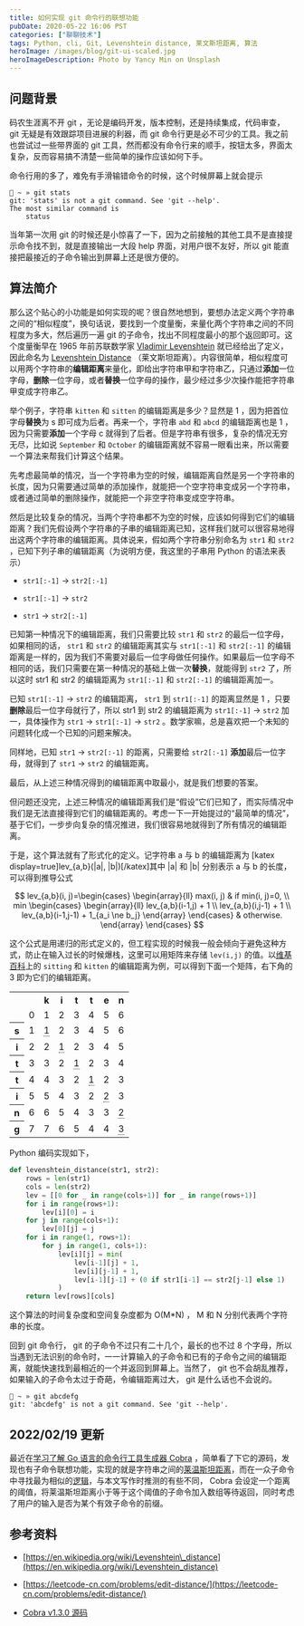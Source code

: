 ```yaml
---
title: 如何实现 git 命令行的联想功能
pubDate: 2020-05-22 16:06 PST
categories: ["聊聊技术"]
tags: Python, cli, Git, Levenshtein distance, 莱文斯坦距离, 算法
heroImage: /images/blog/git-ui-scaled.jpg
heroImageDescription: Photo by Yancy Min on Unsplash
---
```


## 问题背景

码农生涯离不开 git ，无论是编码开发，版本控制，还是持续集成，代码审查， git 无疑是有效跟踪项目进展的利器，而 git 命令行更是必不可少的工具。我之前也尝试过一些带界面的 git 工具，然而都没有命令行来的顺手，按钮太多，界面太复杂，反而容易搞不清楚一些简单的操作应该如何下手。

命令行用的多了，难免有手滑输错命令的时候，这个时候屏幕上就会提示

```shell
🐼 ~ » git stats
git: 'stats' is not a git command. See 'git --help'.
The most similar command is
	status
```

当年第一次用 git 的时候还是小惊喜了一下，因为之前接触的其他工具不是直接提示命令找不到，就是直接输出一大段 help 界面，对用户很不友好，所以 git 能直接把最接近的子命令输出到屏幕上还是很方便的。

## 算法简介

那么这个贴心的小功能是如何实现的呢？很自然地想到，要想办法定义两个字符串之间的“相似程度”，换句话说，要找到一个度量衡，来量化两个字符串之间的不同程度为多大，然后遍历一遍 git 的子命令，找出不同程度最小的那个返回即可。这个度量衡早在 1965 年前苏联数学家 [Vladimir Levenshtein](https://en.wikipedia.org/wiki/Vladimir_Levenshtein) 就已经给出了定义，因此命名为 [Levenshtein Distance](https://en.wikipedia.org/wiki/Levenshtein_distance) （莱文斯坦距离）。内容很简单，相似程度可以用两个字符串的**编辑距离**来量化，即给出字符串甲和字符串乙，只通过**添加**一位字母，**删除**一位字母，或者**替换**一位字母的操作，最少经过多少次操作能把字符串甲变成字符串乙。

举个例子，字符串 `kitten` 和 `sitten` 的编辑距离是多少？显然是 1 ，因为把首位字母**替换**为 s 即可成为后者。再来一个，字符串 `abd` 和 `abcd` 的编辑距离也是 1 ，因为只需要**添加**一个字母 c 就得到了后者。但是字符串有很多，复杂的情况无穷无尽，比如说 `September` 和 `October` 的编辑距离就不容易一眼看出来，所以需要一个算法来帮我们计算这个结果。

先考虑最简单的情况，当一个字符串为空的时候，编辑距离自然是另一个字符串的长度，因为只需要通过简单的添加操作，就能把一个空字符串变成另一个字符串，或者通过简单的删除操作，就能把一个非空字符串变成空字符串。

然后是比较复杂的情况，当两个字符串都不为空的时候，应该如何得到它们的编辑距离？我们先假设两个字符串的子串的编辑距离已知，这样我们就可以很容易地得出这两个字符串的编辑距离。具体说来，假如两个字符串分别命名为 `str1` 和 `str2` ，已知下列子串的编辑距离（为说明方便，我这里的子串用 Python 的语法来表示）

- `str1[:-1]` -> `str2[:-1]`

- `str1[:-1]` -> `str2`

- `str1` -> `str2[:-1]`

已知第一种情况下的编辑距离，我们只需要比较 `str1` 和 `str2` 的最后一位字母，如果相同的话， `str1` 和 `str2` 的编辑距离其实与 `str1[:-1]` 和 `str2[:-1]` 的编辑距离是一样的，因为我们不需要对最后一位字母做任何操作。如果最后一位字母不相同的话，我们只需要在第一种情况的基础上做一次**替换**，就能得到 `str2` 了，所以这时 str1 和 str2 的编辑距离为 `str1[:-1]` 和 `str2[:-1]` 的编辑距离加一。

已知 `str1[:-1]` -> `str2` 的编辑距离， `str1` 到 `str1[:-1]` 的距离显然是 1 ，只要**删除**最后一位字母就行了，所以 str1 到 str2 的编辑距离为 `str1[:-1]` -> `str2` 加一，具体操作为 `str1` -> `str1[:-1]` -> `str2` 。数学家嘛，总是喜欢把一个未知的问题转化成一个已知的问题来解决。

同样地，已知 `str1` -> `str2[:-1]` 的距离，只需要给 `str2[:-1]` **添加**最后一位字母，就得到了 `str1` -> `str2` 的编辑距离。

最后，从上述三种情况得到的编辑距离中取最小，就是我们想要的答案。

但问题还没完，上述三种情况的编辑距离我们是“假设”它们已知了，而实际情况中我们是无法直接得到它们的编辑距离的。考虑一下一开始提过的“最简单的情况”，基于它们，一步步向复杂的情况推进，我们很容易地就得到了所有情况的编辑距离。

于是，这个算法就有了形式化的定义。记字符串 a 与 b 的编辑距离为 \[katex display=true\]lev\_{a,b}(|a|, |b|)\[/katex\]其中 |a| 和 |b| 分别表示 a 与 b 的长度，可以得到推导公式

$$
lev_{a,b}(i, j)=\begin{cases}
    \begin{array}{ll}
        max(i, j) & if min(i, j)=0, \\
        min
        \begin{cases}
            \begin{array}{ll}
                lev_{a,b}(i-1,j) + 1 \\
                lev_{a,b}(i,j-1) + 1 \\
                lev_{a,b}(i-1,j-1) + 1_{a_i \ne b_j}
            \end{array}
        \end{cases} & otherwise.
    \end{array}
\end{cases}
$$

这个公式是用递归的形式定义的，但工程实现的时候我一般会倾向于避免这种方式，防止在输入过长的时候爆栈，这里可以用矩阵来存储 `lev(i,j)` 的值。以[维基百科](https://en.wikipedia.org/wiki/Levenshtein_distance)上的 `sitting` 和 `kitten` 的编辑距离为例，可以得到下面一个矩阵，右下角的 3 即为它们的编辑距离。

<table class="wikitable"><tbody><tr><td></td><td></td><th>k</th><th>i</th><th>t</th><th>t</th><th>e</th><th>n</th></tr><tr><td></td><td>0</td><td>1</td><td>2</td><td>3</td><td>4</td><td>5</td><td>6</td></tr><tr><th>s</th><td>1</td><td><span title="substitution of 'k' for 's'" class="rt-commentedText" style="border-bottom:1px dotted">1</span></td><td>2</td><td>3</td><td>4</td><td>5</td><td>6</td></tr><tr><th>i</th><td>2</td><td>2</td><td><span title="'i' equals 'i'" class="rt-commentedText" style="border-bottom:1px dotted">1</span></td><td>2</td><td>3</td><td>4</td><td>5</td></tr><tr><th>t</th><td>3</td><td>3</td><td>2</td><td><span title="'t' equals 't'" class="rt-commentedText" style="border-bottom:1px dotted">1</span></td><td>2</td><td>3</td><td>4</td></tr><tr><th>t</th><td>4</td><td>4</td><td>3</td><td>2</td><td><span title="'t' equals 't'" class="rt-commentedText" style="border-bottom:1px dotted">1</span></td><td>2</td><td>3</td></tr><tr><th>i</th><td>5</td><td>5</td><td>4</td><td>3</td><td>2</td><td><span title="substitution of 'e' for 'i'" class="rt-commentedText" style="border-bottom:1px dotted">2</span></td><td>3</td></tr><tr><th>n</th><td>6</td><td>6</td><td>5</td><td>4</td><td>3</td><td>3</td><td><span title="'n' equals 'n'" class="rt-commentedText" style="border-bottom:1px dotted">2</span></td></tr><tr><th>g</th><td>7</td><td>7</td><td>6</td><td>5</td><td>4</td><td>4</td><td><span title="delete'g'" class="rt-commentedText" style="border-bottom:1px dotted">3</span></td></tr></tbody></table>

Python 编码实现如下，

```python
def levenshtein_distance(str1, str2):
    rows = len(str1)
    cols = len(str2)
    lev = [[0 for _ in range(cols+1)] for _ in range(rows+1)]
    for i in range(rows+1):
        lev[i][0] = i
    for j in range(cols+1):
        lev[0][j] = j
    for i in range(1, rows+1):
        for j in range(1, cols+1):
            lev[i][j] = min(
                lev[i-1][j] + 1,
                lev[i][j-1] + 1,
                lev[i-1][j-1] + (0 if str1[i-1] == str2[j-1] else 1)
            )
    return lev[rows][cols]
```

这个算法的时间复杂度和空间复杂度都为 O(M\*N) ， M 和 N 分别代表两个字符串的长度。

回到 git 命令行， git 的子命令不过只有二十几个，最长的也不过 8 个字母，所以当遇到无法识别的命令时，一一计算输入的子命令和已有的子命令之间的编辑距离，就能快速找到最相近的一个并返回到屏幕上。当然了， git 也不会胡乱推荐，如果输入的子命令太过于奇葩，令编辑距离过大， git 是什么话也不会说的。

```shell
🐼 ~ » git abcdefg
git: 'abcdefg' is not a git command. See 'git --help'.
```

## 2022/02/19 更新

最近在[学习了解 Go 语言的命令行工具生成器 Cobra](https://old-panda.com/posts/write-a-cli-using-golang-cobra/) ，简单看了下它的源码，发现也有子命令联想功能，实现的就是字符串之间的[莱温斯坦距离](https://github.com/spf13/cobra/blob/v1.3.0/cobra.go#L166)，而在一众子命令中寻找最为相似的[逻辑](https://github.com/spf13/cobra/blob/v1.3.0/command.go#L727)，与本文写作时推测的有些不同， Cobra 会设定一个距离的阈值，将莱温斯坦距离小于等于这个阈值的子命令加入数组等待返回，同时考虑了用户的输入是否为某个有效子命令的前缀。

## 参考资料

- [https://en.wikipedia.org/wiki/Levenshtein\_distance](https://en.wikipedia.org/wiki/Levenshtein_distance)

- [https://leetcode-cn.com/problems/edit-distance/](https://leetcode-cn.com/problems/edit-distance/)

- [Cobra v1.3.0 源码](https://github.com/spf13/cobra/tree/v1.3.0)
